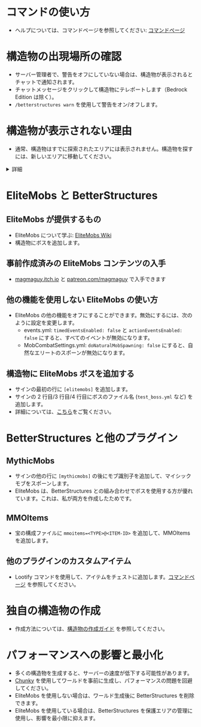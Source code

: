 # コマンドの使い方

- ヘルプについては、コマンドページを参照してください: [コマンドページ]($language$/betterstructures/commands.md)

# 構造物の出現場所の確認

- サーバー管理者で、警告をオフにしていない場合は、構造物が表示されるとチャットで通知されます。
- チャットメッセージをクリックして構造物にテレポートします（Bedrock Edition は除く）。
- `/betterstructures warn` を使用して警告をオン/オフします。

# 構造物が表示されない理由

- 通常、構造物はすでに探索されたエリアには表示されません。構造物を探すには、新しいエリアに移動してください。

<details> 
<summary>詳細</summary>

構造物は、すでに探索されたエリアに配置されすぎるのを防ぎ、プレイヤーの建物を損傷させないように、すでに探索されたエリアには表示されません。BetterStructures は、インストール前にエリアが探索されたかどうかを認識しており、そこに構造物を配置しません。BetterStructures をインストールする前にワールドが完全に探索されていた場合は、ワールドを再生成するか、新しいワールドを作成する必要があります。

</details>

# EliteMobs と BetterStructures

## EliteMobs が提供するもの
- EliteMobs について学ぶ: [EliteMobs Wiki](#)
- 構造物にボスを追加します。

## 事前作成済みの EliteMobs コンテンツの入手
- [magmaguy.itch.io](https://magmaguy.itch.io/) と [patreon.com/magmaguy](https://www.patreon.com/magmaguy) で入手できます

## 他の機能を使用しない EliteMobs の使い方
- EliteMobs の他の機能をオフにすることができます。無効にするには、次のように設定を変更します。
    - events.yml: `timedEventsEnabled: false` と `actionEventsEnabled: false` にすると、すべてのイベントが無効になります。
    - MobCombatSettings.yml: `doNaturalMobSpawning: false` にすると、自然なエリートのスポーンが無効になります。

## 構造物に EliteMobs ボスを追加する

- サインの最初の行に `[elitemobs]` を追加します。
- サインの 2 行目/3 行目/4 行目にボスのファイル名 (`test_boss.yml` など) を追加します。
- 詳細については、[こちら]($language$/betterstructures/creating_structures.md)をご覧ください。

# BetterStructures と他のプラグイン

## MythicMobs
- サインの他の行に `[mythicmobs]` の後にモブ識別子を追加して、マイシックモブをスポーンします。
- EliteMobs は、BetterStructures との組み合わせでボスを使用する方が優れています。これは、私が両方を作成したためです。

## MMOItems
- 宝の構成ファイルに `mmoitems=<TYPE>@<ITEM-ID>` を追加して、MMOItems を追加します。

## 他のプラグインのカスタムアイテム
- Lootify コマンドを使用して、アイテムをチェストに追加します。[コマンドページ]($language$/betterstructures/commands.md) を参照してください。

# 独自の構造物の作成
- 作成方法については、[構造物の作成ガイド]($language$/betterstructures/creating_structures.md) を参照してください。

# パフォーマンスへの影響と最小化

- 多くの構造物を生成すると、サーバーの速度が低下する可能性があります。
- [Chunky](https://www.spigotmc.org/resources/chunky.81534/) を使用してワールドを事前に生成し、パフォーマンスの問題を回避してください。
- EliteMobs を使用しない場合は、ワールド生成後に BetterStructures を削除できます。
- EliteMobs を使用している場合は、BetterStructures を保護エリアの管理に使用し、影響を最小限に抑えます。


